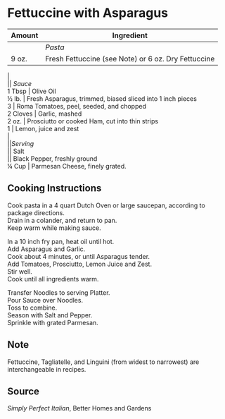 # Fettuccine with Asparagus  
  
|Amount|Ingredient|  
|----|----|  
|| *Pasta*  
9 oz. | Fresh Fettuccine (see Note) or 6 oz. Dry Fettuccine  
|  
|| *Sauce*  
1 Tbsp | Olive Oil  
½ lb. | Fresh Asparagus, trimmed, biased sliced into 1 inch pieces  
3 | Roma Tomatoes, peel, seeded, and chopped  
2 Cloves | Garlic, mashed  
2 oz. | Prosciutto or cooked Ham, cut into thin strips  
1 | Lemon, juice and zest  
|  
||*Serving*  
|| Salt  
|| Black Pepper, freshly ground  
¼ Cup | Parmesan Cheese, finely grated.  
  
## Cooking Instructions  
  
Cook pasta in a 4 quart Dutch Oven or large saucepan, according to package directions.  
Drain in a colander, and return to pan.  
Keep warm while making sauce.  
  
In a 10 inch fry pan, heat oil until hot.  
Add Asparagus and Garlic.  
Cook about 4 minutes, or until Asparagus tender.  
Add Tomatoes, Prosciutto, Lemon Juice and Zest.  
Stir well.  
Cook until all ingredients warm.  
  
Transfer Noodles to serving Platter.  
Pour Sauce over Noodles.  
Toss to combine.  
Season with Salt and Pepper.  
Sprinkle with grated Parmesan.  
  
## Note  
  
Fettuccine, Tagliatelle, and Linguini (from widest to narrowest) are interchangeable in recipes.  
  
## Source  
  
*Simply Perfect Italian*, Better Homes and Gardens  